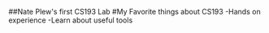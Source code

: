 ##Nate Plew's first CS193 Lab
#My Favorite things about CS193
-Hands on experience
-Learn about useful tools
